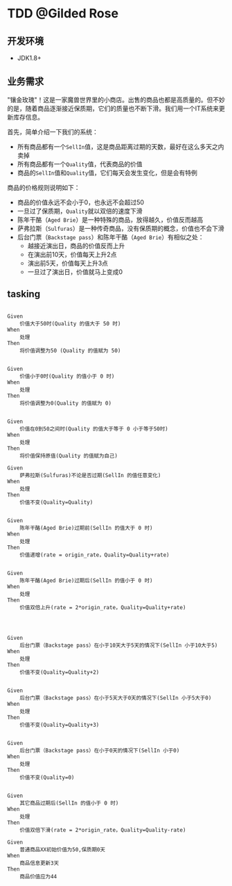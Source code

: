 # TDD @Gilded Rose


## 开发环境
 - JDK1.8+
 
## 业务需求

"镶金玫瑰"！这是一家魔兽世界里的小商店。出售的商品也都是高质量的。但不妙的是，随着商品逐渐接近保质期，它们的质量也不断下滑。我们用一个IT系统来更新库存信息。

首先，简单介绍一下我们的系统：

- 所有商品都有一个`SellIn`值，这是商品距离过期的天数，最好在这么多天之内卖掉
- 所有商品都有一个`Quality`值，代表商品的价值
- 商品的`SellIn`值和`Quality`值，它们每天会发生变化，但是会有特例


商品的价格规则说明如下：

- 商品的价值永远不会小于0，也永远不会超过50
- 一旦过了保质期，`Quality`就以双倍的速度下滑
- 陈年干酪（`Aged Brie`）是一种特殊的商品，放得越久，价值反而越高
- 萨弗拉斯（`Sulfuras`）是一种传奇商品，没有保质期的概念，价值也不会下滑
- 后台门票（`Backstage pass`）和陈年干酪（`Aged Brie`）有相似之处：
	- 越接近演出日，商品的价值反而上升
	- 在演出前10天，价值每天上升2点
	- 演出前5天，价值每天上升3点
	- 一旦过了演出日，价值就马上变成0


## tasking 


~~~

Given  
	价值大于50时(Quality 的值大于 50 时)
When
	处理
Then
	将价值调整为50 (Quality 的值赋为 50)


Given  
	价值小于0时(Quality 的值小于 0 时)
When
	处理
Then
	将价值调整为0(Quality 的值赋为 0)


Given  
	价值在0到50之间时(Quality 的值大于等于 0 小于等于50时)
When
	处理
Then
	将价值保持原值(Quality 的值赋为自己)

Given  
	萨弗拉斯(Sulfuras)不论是否过期(SellIn 的值任意变化)
When
	处理
Then
	价值不变(Quality=Quality)


Given  
	陈年干酪(Aged Brie)过期前(SellIn 的值大于 0 时)
When
	处理
Then
	价值递增(rate = origin_rate，Quality=Quality+rate)


Given  
	陈年干酪(Aged Brie)过期后(SellIn 的值小于 0 时)
When
	处理
Then
	价值双倍上升(rate = 2*origin_rate，Quality=Quality+rate)




Given  
	后台门票（Backstage pass）在小于10天大于5天的情况下(SellIn 小于10大于5)
When
	处理
Then
	价值不变(Quality=Quality+2)


Given  
	后台门票（Backstage pass）在小于5天大于0天的情况下(SellIn 小于5大于0)
When
	处理
Then
	价值不变(Quality=Quality+3)


Given  
	后台门票（Backstage pass）在小于0天的情况下(SellIn 小于0)
When
	处理
Then
	价值不变(Quality=0)


Given  
	其它商品过期后(SellIn 的值小于 0 时)
When
	处理
Then
	价值双倍下滑(rate = 2*origin_rate，Quality=Quality-rate)

Given
	普通商品XX初始价值为50,保质期0天
When
	商品信息更新3天
Then
	商品价值应为44

~~~
